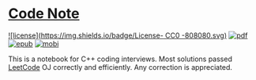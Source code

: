 # [Code Note](#code-note)

[![license](https://img.shields.io/badge/License- CC0 -808080.svg)](http://creativecommons.org/publicdomain/zero/1.0/)
[![pdf](https://img.shields.io/badge/PDF-⬇︎-F7221F.svg)](https://www.gitbook.com/download/pdf/book/petrosliu/code-note)
[![epub](https://img.shields.io/badge/ePub-⬇︎-87B82B.svg)](https://www.gitbook.com/download/epub/book/petrosliu/code-note)
[![mobi](https://img.shields.io/badge/Mobi-⬇︎-B3B3B3.svg)](hhttps://www.gitbook.com/download/mobi/book/petrosliu/code-note)

This is a notebook for C++ coding interviews. Most solutions passed [LeetCode](https://leetcode.com/) OJ correctly and efficiently. Any correction is appreciated.

